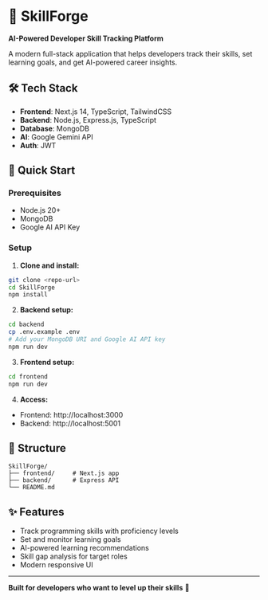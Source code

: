 # 🚀 SkillForge

**AI-Powered Developer Skill Tracking Platform**

A modern full-stack application that helps developers track their skills, set learning goals, and get AI-powered career insights.

## 🛠️ Tech Stack

- **Frontend**: Next.js 14, TypeScript, TailwindCSS
- **Backend**: Node.js, Express.js, TypeScript  
- **Database**: MongoDB
- **AI**: Google Gemini API
- **Auth**: JWT

## 🚀 Quick Start

### Prerequisites
- Node.js 20+
- MongoDB
- Google AI API Key

### Setup

1. **Clone and install:**
```bash
git clone <repo-url>
cd SkillForge
npm install
```

2. **Backend setup:**
```bash
cd backend
cp .env.example .env
# Add your MongoDB URI and Google AI API key
npm run dev
```

3. **Frontend setup:**
```bash
cd frontend  
npm run dev
```

4. **Access:**
- Frontend: http://localhost:3000
- Backend: http://localhost:5001

## 📁 Structure

```
SkillForge/
├── frontend/     # Next.js app
├── backend/      # Express API
└── README.md
```

## ✨ Features

- Track programming skills with proficiency levels
- Set and monitor learning goals
- AI-powered learning recommendations
- Skill gap analysis for target roles
- Modern responsive UI

---

**Built for developers who want to level up their skills** 🎯
